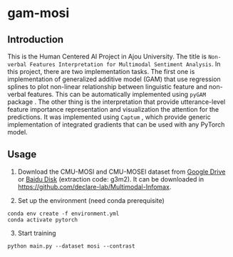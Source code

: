 # gam-mosi

## Introduction
This is the Human Centered AI Project in Ajou University. The title is `Non-verbal Features Interpretation for Multimodal Sentiment Analysis`. In this project, there are two implementation tasks. The first one is implementation of generalized additive model (GAM) that use regression splines to plot non-linear relationship between linguistic feature and non-verbal features. This can be automatically implemented using `pyGAM` package . The other thing is the interpretation that provide utterance-level feature importance representation and visualization the attention for the predictions. It was implemented using `Captum` , which provide generic implementation of integrated gradients that can be used with any PyTorch model.

## Usage
1. Download the CMU-MOSI and CMU-MOSEI dataset from [Google Drive](https://drive.google.com/drive/folders/1djN_EkrwoRLUt7Vq_QfNZgCl_24wBiIK?usp=sharing) or [Baidu Disk](https://pan.baidu.com/s/1Wxo4Bim9JhNmg8265p3ttQ) (extraction code: g3m2). It can be downloaded in https://github.com/declare-lab/Multimodal-Infomax.

2. Set up the environment (need conda prerequisite)
```
conda env create -f environment.yml
conda activate pytorch
```

3. Start training
```
python main.py --dataset mosi --contrast
```
